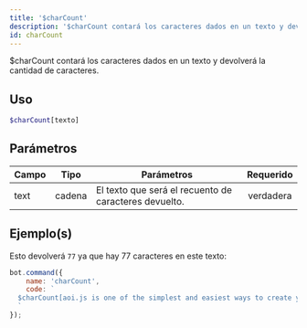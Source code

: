 ```yaml
---
title: '$charCount'
description: '$charCount contará los caracteres dados en un texto y devolverá la cantidad de caracteres.'
id: charCount
---
```


$charCount contará los caracteres dados en un texto y devolverá la cantidad de caracteres.

## Uso

```php
$charCount[texto]
```

## Parámetros

| Campo | Tipo   | Parámetros                                            | Requerido |
| ----- | ------ | ----------------------------------------------------- |:---------:|
| text  | cadena | El texto que será el recuento de caracteres devuelto. | verdadera |

## Ejemplo(s)

Esto devolverá `77` ya que hay 77 caracteres en este texto:

```javascript
bot.command({
    name: 'charCount',
    code: `
  $charCount[aoi.js is one of the simplest and easiest ways to create your own Discord Bot]
  `
});
```
